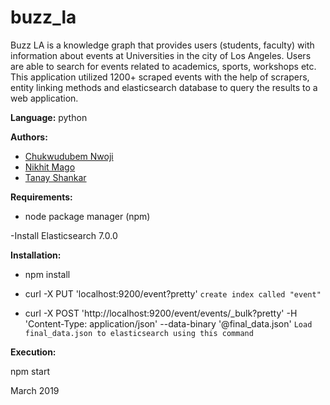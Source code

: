 # buzz_la

Buzz LA is a knowledge graph that provides users (students, faculty) with information about events at Universities in the city of Los Angeles. Users are  able to search for events related to  academics, sports, workshops etc. This application utilized 1200+ scraped events with the help of scrapers, entity linking methods and elasticsearch database to query the results to a web application.

**Language:** python

**Authors:**

- [Chukwudubem Nwoji](https://github.com/Chukudubem)
- [Nikhit Mago](https://github.com/nikhitmago)
- [Tanay Shankar](https://github.com/tanaysh7)

**Requirements:**

- node package manager (npm)

-Install Elasticsearch 7.0.0

**Installation:**

- npm install

- curl -X PUT 'localhost:9200/event?pretty' `create index called "event"`

- curl -X POST 'http://localhost:9200/event/events/_bulk?pretty' -H 'Content-Type: application/json' --data-binary '@final_data.json' `Load final_data.json to elasticsearch using this command`



**Execution:**

npm start


March 2019

